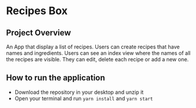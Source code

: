 # Recipes Box

## Project Overview
An App that display a list of recipes. Users can create recipes that have names and ingredients. Users can see an index view where the names of all the recipes are visible. They can edit, delete each recipe or add a new one.

## How to run the application
- Download the repository in your desktop and unzip it
- Open your terminal and run `yarn install` and `yarn start`
